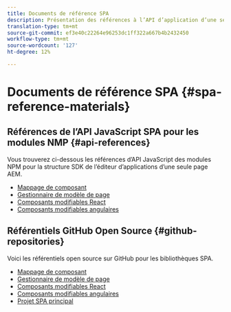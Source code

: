 ```yaml
---
title: Documents de référence SPA
description: Présentation des références à l’API d’application d’une seule page et des référentiels de code source
translation-type: tm+mt
source-git-commit: ef3e40c22264e96253dc1ff322a667b4b2432450
workflow-type: tm+mt
source-wordcount: '127'
ht-degree: 12%

---
```



# Documents de référence SPA {#spa-reference-materials}

## Références de l’API JavaScript SPA pour les modules NMP {#api-references}

Vous trouverez ci-dessous les références d’API JavaScript des modules NPM pour la structure SDK de l’éditeur d’applications d’une seule page AEM.

* [Mappage de composant](https://www.npmjs.com/package/@adobe/aem-spa-component-mapping)
* [Gestionnaire de modèle de page](https://www.npmjs.com/package/@adobe/aem-spa-model-manager)
* [Composants modifiables React](https://www.npmjs.com/package/@adobe/aem-react-editable-components)
* [Composants modifiables angulaires](https://www.npmjs.com/package/@adobe/aem-angular-editable-components)

## Référentiels GitHub Open Source {#github-repositories}

Voici les référentiels open source sur GitHub pour les bibliothèques SPA.

* [Mappage de composant](https://github.com/adobe/aem-spa-component-mapping)
* [Gestionnaire de modèle de page](https://github.com/adobe/aem-spa-page-model-manager)
* [Composants modifiables React](https://github.com/adobe/aem-react-editable-components)
* [Composants modifiables angulaires](https://github.com/adobe/aem-angular-editable-components)
* [Projet SPA principal](https://github.com/adobe/aem-spa-project-core)
